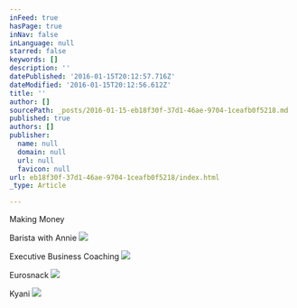 ```yaml
---
inFeed: true
hasPage: true
inNav: false
inLanguage: null
starred: false
keywords: []
description: ''
datePublished: '2016-01-15T20:12:57.716Z'
dateModified: '2016-01-15T20:12:56.612Z'
title: ''
author: []
sourcePath: _posts/2016-01-15-eb18f30f-37d1-46ae-9704-1ceafb0f5218.md
published: true
authors: []
publisher:
  name: null
  domain: null
  url: null
  favicon: null
url: eb18f30f-37d1-46ae-9704-1ceafb0f5218/index.html
_type: Article

---
```

Making Money

Barista with Annie
![](https://s3-us-west-2.amazonaws.com/the-grid-img/p/a57c68e13be98401cf8da835ac847535180bc1b3.jpg)

Executive Business Coaching
![](https://the-grid-user-content.s3-us-west-2.amazonaws.com/8f70b89a-f1dc-4a4f-b398-cabee5051165.jpg)

Eurosnack
![](https://the-grid-user-content.s3-us-west-2.amazonaws.com/1cc1e012-74e1-4f91-8502-6f5421fa7e83.JPG)

Kyani
![](https://the-grid-user-content.s3-us-west-2.amazonaws.com/aafb1146-a1f7-4870-802b-a6a72fbeefdd.JPG)